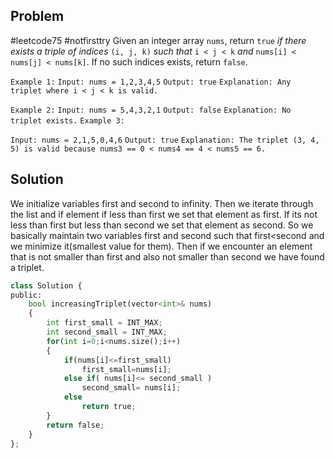 ## Problem
#leetcode75 #notfirsttry 
Given an integer array `nums`, return `true` _if there exists a triple of indices_ `(i, j, k)` _such that_ `i < j < k` _and_ `nums[i] < nums[j] < nums[k]`. If no such indices exists, return `false`.

`Example 1:`
`Input: nums = 1,2,3,4,5`
`Output: true`
`Explanation: Any triplet where i < j < k is valid.`

`Example 2:`
`Input: nums = 5,4,3,2,1`
`Output: false`
`Explanation: No triplet exists.`
`Example 3:`

`Input: nums = 2,1,5,0,4,6`
`Output: true`
`Explanation: The triplet (3, 4, 5) is valid because nums3 == 0 < nums4 == 4 < nums5 == 6.`

## Solution
We initialize variables first and second to infinity.
Then we iterate through the list and if element if less than first we set that element as first.
If its not less than first but less than second we set that element as second.
So we basically maintain two variables first and second such that first\<second and we minimize it(smallest value for them).
Then if we encounter an element  that is not smaller than first and also not smaller than second we have found a triplet.


```python
class Solution {
public:
    bool increasingTriplet(vector<int>& nums)
    {
        int first_small = INT_MAX;
        int second_small = INT_MAX;
        for(int i=0;i<nums.size();i++)
        {
            if(nums[i]<=first_small)
                first_small=nums[i];
            else if( nums[i]<= second_small )
                second_small= nums[i];
            else
                return true;
        }
        return false;
    }
};
```